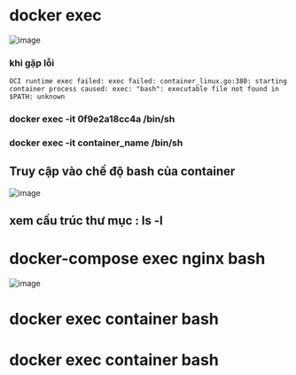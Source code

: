 # docker exec
![image](https://user-images.githubusercontent.com/6966136/182551494-06ecf652-19d5-4aad-9f6e-926afecfffac.png)
### khi gặp lỗi 
```
OCI runtime exec failed: exec failed: container_linux.go:380: starting container process caused: exec: "bash": executable file not found in $PATH: unknown
```
### docker exec -it 0f9e2a18cc4a /bin/sh
### docker exec -it container_name /bin/sh
## Truy cập vào chế độ bash của container 
![image](https://user-images.githubusercontent.com/6966136/182552139-14f8a23f-9ae8-437b-8560-f2d62b29a7ec.png)
## xem cấu trúc thư mục : ls -l
# docker-compose exec nginx bash
![image](https://user-images.githubusercontent.com/6966136/182565506-6e9667a1-92af-4a82-b174-043349a43d80.png)
# docker exec container bash
# docker exec container bash





